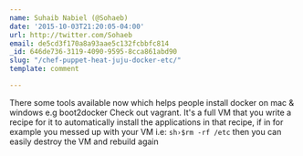```yaml
---
name: Suhaib Nabiel (@Sohaeb)
date: '2015-10-03T21:20:05-04:00'
url: http://twitter.com/Sohaeb
email: de5cd3f170a8a93aae5c132fcbbfc814
_id: 646de736-3119-4090-9595-8cca861abd90
slug: "/chef-puppet-heat-juju-docker-etc/"
template: comment

---
```


There some tools available now which helps people install docker on mac &amp;
windows e.g boot2docker Check out vagrant. It's a full VM that you write a
recipe for it to automatically install the applications in that recipe, if in
for example you messed up with your VM i.e: `sh›$rm -rf /etc` then you can
easily destroy the VM and rebuild again
